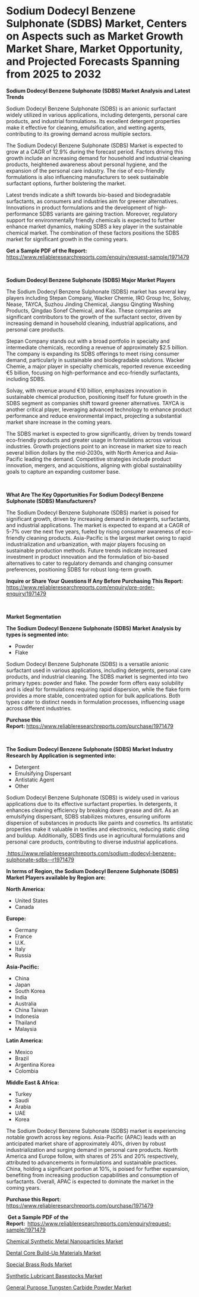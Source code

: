 <p><h1>Sodium Dodecyl Benzene Sulphonate (SDBS) Market, Centers on Aspects such as Market Growth Market Share, Market Opportunity, and Projected Forecasts Spanning from 2025 to 2032</h1></p><p><strong>Sodium Dodecyl Benzene Sulphonate (SDBS) Market Analysis and Latest Trends</strong></p>
<p><p>Sodium Dodecyl Benzene Sulphonate (SDBS) is an anionic surfactant widely utilized in various applications, including detergents, personal care products, and industrial formulations. Its excellent detergent properties make it effective for cleaning, emulsification, and wetting agents, contributing to its growing demand across multiple sectors.</p><p>The Sodium Dodecyl Benzene Sulphonate (SDBS) Market is expected to grow at a CAGR of 12.9% during the forecast period. Factors driving this growth include an increasing demand for household and industrial cleaning products, heightened awareness about personal hygiene, and the expansion of the personal care industry. The rise of eco-friendly formulations is also influencing manufacturers to seek sustainable surfactant options, further bolstering the market.</p><p>Latest trends indicate a shift towards bio-based and biodegradable surfactants, as consumers and industries aim for greener alternatives. Innovations in product formulations and the development of high-performance SDBS variants are gaining traction. Moreover, regulatory support for environmentally friendly chemicals is expected to further enhance market dynamics, making SDBS a key player in the sustainable chemical market. The combination of these factors positions the SDBS market for significant growth in the coming years.</p></p>
<p><strong>Get a Sample PDF of the Report:&nbsp;</strong> <a href="https://www.reliableresearchreports.com/enquiry/request-sample/1971479?utm_campaign=33&utm_medium=2&utm_source=Github&utm_content=ia&utm_term=04022025&utm_id=sodium-dodecyl-benzene-sulphonate-sdbs">https://www.reliableresearchreports.com/enquiry/request-sample/1971479</a></p>
<p>&nbsp;</p>
<p><strong>Sodium Dodecyl Benzene Sulphonate (SDBS) Major Market Players</strong></p>
<p><p>The Sodium Dodecyl Benzene Sulphonate (SDBS) market has several key players including Stepan Company, Wacker Chemie, IRO Group Inc, Solvay, Nease, TAYCA, Suzhou Jinding Chemical, Jiangsu Qingting Washing Products, Qingdao Sonef Chemical, and Kao. These companies are significant contributors to the growth of the surfactant sector, driven by increasing demand in household cleaning, industrial applications, and personal care products.</p><p>Stepan Company stands out with a broad portfolio in specialty and intermediate chemicals, recording a revenue of approximately $2.5 billion. The company is expanding its SDBS offerings to meet rising consumer demand, particularly in sustainable and biodegradable solutions. Wacker Chemie, a major player in specialty chemicals, reported revenue exceeding €5 billion, focusing on high-performance and eco-friendly surfactants, including SDBS.</p><p>Solvay, with revenue around €10 billion, emphasizes innovation in sustainable chemical production, positioning itself for future growth in the SDBS segment as companies shift toward greener alternatives. TAYCA is another critical player, leveraging advanced technology to enhance product performance and reduce environmental impact, projecting a substantial market share increase in the coming years.</p><p>The SDBS market is expected to grow significantly, driven by trends toward eco-friendly products and greater usage in formulations across various industries. Growth projections point to an increase in market size to reach several billion dollars by the mid-2030s, with North America and Asia-Pacific leading the demand. Competitive strategies include product innovation, mergers, and acquisitions, aligning with global sustainability goals to capture an expanding customer base.</p></p>
<p>&nbsp;</p>
<p><strong>What Are The Key Opportunities For Sodium Dodecyl Benzene Sulphonate (SDBS) Manufacturers?</strong></p>
<p><p>The Sodium Dodecyl Benzene Sulphonate (SDBS) market is poised for significant growth, driven by increasing demand in detergents, surfactants, and industrial applications. The market is expected to expand at a CAGR of 5-7% over the next five years, fueled by rising consumer awareness of eco-friendly cleaning products. Asia-Pacific is the largest market owing to rapid industrialization and urbanization, with major players focusing on sustainable production methods. Future trends indicate increased investment in product innovation and the formulation of bio-based alternatives to cater to regulatory demands and changing consumer preferences, positioning SDBS for robust long-term growth.</p></p>
<p><strong>Inquire or Share Your Questions If Any Before Purchasing This Report:</strong> <a href="https://www.reliableresearchreports.com/enquiry/pre-order-enquiry/1971479?utm_campaign=33&utm_medium=2&utm_source=Github&utm_content=ia&utm_term=04022025&utm_id=sodium-dodecyl-benzene-sulphonate-sdbs">https://www.reliableresearchreports.com/enquiry/pre-order-enquiry/1971479</a></p>
<p>&nbsp;</p>
<p><strong>Market Segmentation</strong></p>
<p><strong>The Sodium Dodecyl Benzene Sulphonate (SDBS) Market Analysis by types is segmented into:</strong></p>
<p><ul><li>Powder</li><li>Flake</li></ul></p>
<p><p>Sodium Dodecyl Benzene Sulphonate (SDBS) is a versatile anionic surfactant used in various applications, including detergents, personal care products, and industrial cleaning. The SDBS market is segmented into two primary types: powder and flake. The powder form offers easy solubility and is ideal for formulations requiring rapid dispersion, while the flake form provides a more stable, concentrated option for bulk applications. Both types cater to distinct needs in formulation processes, influencing usage across different industries.</p></p>
<p><strong>Purchase this Report:&nbsp;</strong><a href="https://www.reliableresearchreports.com/purchase/1971479?utm_campaign=33&utm_medium=2&utm_source=Github&utm_content=ia&utm_term=04022025&utm_id=sodium-dodecyl-benzene-sulphonate-sdbs">https://www.reliableresearchreports.com/purchase/1971479</a></p>
<p>&nbsp;</p>
<p><strong>The Sodium Dodecyl Benzene Sulphonate (SDBS) Market Industry Research by Application is segmented into:</strong></p>
<p><ul><li>Detergent</li><li>Emulsifying Dispersant</li><li>Antistatic Agent</li><li>Other</li></ul></p>
<p><p>Sodium Dodecyl Benzene Sulphonate (SDBS) is widely used in various applications due to its effective surfactant properties. In detergents, it enhances cleaning efficiency by breaking down grease and dirt. As an emulsifying dispersant, SDBS stabilizes mixtures, ensuring uniform dispersion of substances in products like paints and cosmetics. Its antistatic properties make it valuable in textiles and electronics, reducing static cling and buildup. Additionally, SDBS finds use in agricultural formulations and personal care products, contributing to diverse industrial applications.</p></p>
<p><a href="https://www.reliableresearchreports.com/sodium-dodecyl-benzene-sulphonate-sdbs--r1971479?utm_campaign=33&utm_medium=2&utm_source=Github&utm_content=ia&utm_term=04022025&utm_id=sodium-dodecyl-benzene-sulphonate-sdbs">&nbsp;https://www.reliableresearchreports.com/sodium-dodecyl-benzene-sulphonate-sdbs--r1971479</a></p>
<p><strong>In terms of Region, the Sodium Dodecyl Benzene Sulphonate (SDBS) Market Players available by Region are:</strong></p>
<p>
    <p> <strong> North America: </strong>
        <ul>
            <li>United States</li>
            <li>Canada</li>
        </ul>
        </p> 
    <p> <strong> Europe: </strong>
        <ul>
            <li>Germany</li>
            <li>France</li>
            <li>U.K.</li>
            <li>Italy</li>
            <li>Russia</li>
        </ul>
        </p> 
    <p> <strong> Asia-Pacific: </strong>
        <ul>
            <li>China</li>
            <li>Japan</li>
            <li>South Korea</li>
            <li>India</li>
            <li>Australia</li>
            <li>China Taiwan</li>
            <li>Indonesia</li>
            <li>Thailand</li>
            <li>Malaysia</li>
        </ul>
        </p> 
    <p> <strong> Latin America: </strong>
        <ul>
            <li>Mexico</li>
            <li>Brazil</li>
            <li>Argentina Korea</li>
            <li>Colombia</li>
        </ul>
        </p> 
    <p> <strong> Middle East & Africa: </strong>
        <ul>
            <li>Turkey</li>
            <li>Saudi</li>
            <li>Arabia</li>
            <li>UAE</li>
            <li>Korea</li>
        </ul>
    </p>
    </p>
<p><p>The Sodium Dodecyl Benzene Sulphonate (SDBS) market is experiencing notable growth across key regions. Asia-Pacific (APAC) leads with an anticipated market share of approximately 40%, driven by robust industrialization and surging demand in personal care products. North America and Europe follow, with shares of 25% and 20% respectively, attributed to advancements in formulations and sustainable practices. China, holding a significant portion at 10%, is poised for further expansion, benefiting from increasing production capabilities and consumption of surfactants. Overall, APAC is expected to dominate the market in the coming years.</p></p>
<p><strong>Purchase this Report: </strong><a href="https://www.reliableresearchreports.com/purchase/1971479?utm_campaign=33&utm_medium=2&utm_source=Github&utm_content=ia&utm_term=04022025&utm_id=sodium-dodecyl-benzene-sulphonate-sdbs">https://www.reliableresearchreports.com/purchase/1971479</a></p>
<p>&nbsp;<strong>Get a Sample PDF of the Report:&nbsp;&nbsp;</strong><a href="https://www.reliableresearchreports.com/enquiry/request-sample/1971479?utm_campaign=33&utm_medium=2&utm_source=Github&utm_content=ia&utm_term=04022025&utm_id=sodium-dodecyl-benzene-sulphonate-sdbs">https://www.reliableresearchreports.com/enquiry/request-sample/1971479</a></p>
<p><strong></strong></p>
<p><p><a href="https://github.com/lashaunm5st/Market-Research-Report-List-1/blob/main/chemical-synthetic-metal-nanoparticles-market.md?utm_campaign=33&utm_medium=2&utm_source=Github&utm_content=ia&utm_term=04022025&utm_id=sodium-dodecyl-benzene-sulphonate-sdbs">Chemical Synthetic Metal Nanoparticles Market</a></p><p><a href="https://github.com/antonioc6hal/Market-Research-Report-List-1/blob/main/dental-core-build-up-materials-market.md?utm_campaign=33&utm_medium=2&utm_source=Github&utm_content=ia&utm_term=04022025&utm_id=sodium-dodecyl-benzene-sulphonate-sdbs">Dental Core Build-Up Materials Market</a></p><p><a href="https://github.com/rodinayygacklezi/Market-Research-Report-List-1/blob/main/special-brass-rods-market.md?utm_campaign=33&utm_medium=2&utm_source=Github&utm_content=ia&utm_term=04022025&utm_id=sodium-dodecyl-benzene-sulphonate-sdbs">Special Brass Rods Market</a></p><p><a href="https://github.com/hammelximalschid/Market-Research-Report-List-1/blob/main/synthetic-lubricant-basestocks-market.md?utm_campaign=33&utm_medium=2&utm_source=Github&utm_content=ia&utm_term=04022025&utm_id=sodium-dodecyl-benzene-sulphonate-sdbs">Synthetic Lubricant Basestocks Market</a></p><p><a href="https://github.com/osbornrdaflalo/Market-Research-Report-List-1/blob/main/general-purpose-tungsten-carbide-powder-market.md?utm_campaign=33&utm_medium=2&utm_source=Github&utm_content=ia&utm_term=04022025&utm_id=sodium-dodecyl-benzene-sulphonate-sdbs">General Purpose Tungsten Carbide Powder Market</a></p></p>